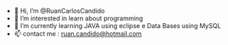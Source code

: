 - 👋 Hi, I’m @RuanCarlosCandido
- 👀 I’m interested in learn about programming
- 🌱 I’m currently learning JAVA using eclipse e Data Bases using MySQL
- 📫 contact me : ruan.candido@hotmail.com

<!---
RuanCarlosCandido/RuanCarlosCandido is a ✨ special ✨ repository because its `README.md` (this file) appears on your GitHub profile.
You can click the Preview link to take a look at your changes.
--->
